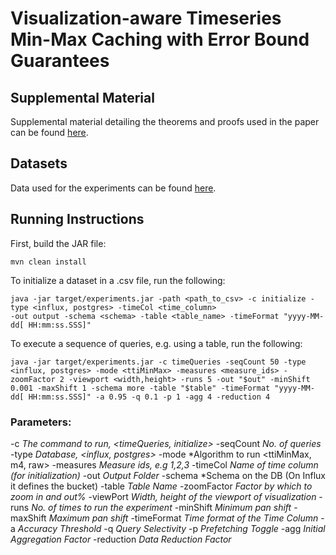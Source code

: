 
# Visualization-aware Timeseries Min-Max Caching with Error Bound Guarantees

## Supplemental Material
Supplemental material detailing the theorems and proofs used in the paper can be found [here](https://imisathena-my.sharepoint.com/:b:/g/personal/bstam_athenarc_gr/EZLMpCbHnvBAr451eO73T78BC93AOf0OPwmwxltP6H2W4Q?e=wMDCSG).
## Datasets
Data used for the experiments can be found [here](https://imisathena-my.sharepoint.com/:f:/g/personal/bstam_athenarc_gr/EqNFfVTRJ_9KresHs-QGyQ8BYJZVOQNty_mRCIwpru7s-Q?e=PoAxgl).

## Running Instructions

First, build the JAR file:

```
mvn clean install
```

To initialize a dataset in a .csv file, run the following:
```
java -jar target/experiments.jar -path <path_to_csv> -c initialize -type <influx, postgres> -timeCol <time_column> 
-out output -schema <schema> -table <table_name> -timeFormat "yyyy-MM-dd[ HH:mm:ss.SSS]"
```
To execute a sequence of queries, e.g. using a table, run the following:

```
java -jar target/experiments.jar -c timeQueries -seqCount 50 -type <influx, postgres> -mode <ttiMinMax> -measures <measure_ids> -zoomFactor 2 -viewport <width,height> -runs 5 -out "$out" -minShift 0.001 -maxShift 1 -schema more -table "$table" -timeFormat "yyyy-MM-dd[ HH:mm:ss.SSS]" -a 0.95 -q 0.1 -p 1 -agg 4 -reduction 4
```

### Parameters:

-c *The command to run, <timeQueries, initialize>*
-seqCount *No. of queries*
-type *Database, <influx, postgres>*
-mode *Algorithm to run <ttiMinMax, m4, raw>
-measures *Measure ids, e.g 1,2,3*
-timeCol *Name of time column (for initialization)*
-out *Output Folder*
-schema *Schema on the DB (On Influx it defines the bucket)
-table *Table Name*
-zoomFactor *Factor by which to zoom in and out%*
-viewPort *Width, height of the viewport of visualization*
-runs *No. of times to run the experiment*
-minShift *Minimum pan shift*
-maxShift *Maximum pan shift*
-timeFormat *Time format of the Time Column*
-a *Accuracy Threshold*
-q *Query Selectivity*
-p *Prefetching Toggle*
-agg *Initial Aggregation Factor*
-reduction *Data Reduction Factor*
